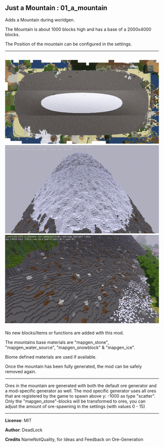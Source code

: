  Just a Mountain  :  01_a_mountain
-----

Adds a Mountain during worldgen.

The Mountain is about 1000 blocks high and has a base of a 2000x4000 blocks.

The Position of the mountain can be configured in the settings.

-----
![Mapview](screenshots/mountain-mapview-small.png)
![Mountain](screenshots/mountain-08.png)
![Mountain](screenshots/mountain-04.png)
-----

No new blocks/items or functions are added with this mod.

The mountains base materials are "mapgen_stone", "mapgen_water_source", "mapgen_snowblock" & "mapgen_ice".

Biome defined materials are used if available.

Once the mountain has been fully generated, the mod can be safely removed again.

-----

Ores in the mountain are generated with both the default ore generator and a mod-specific generator as well. 
The mod specific generator uses all ores that are registered by the game to spawn above y: -1000 as type "scatter". 
Only the "mapgen_stone"-blocks will be transformed to ores, you can adjust the amount of ore-spawning in the settings (with values 0 - 15)

-----

**License**: MIT

**Author**: DeadLock

**Credits** NameNotQuality, for Ideas and Feedback on Ore-Generation 